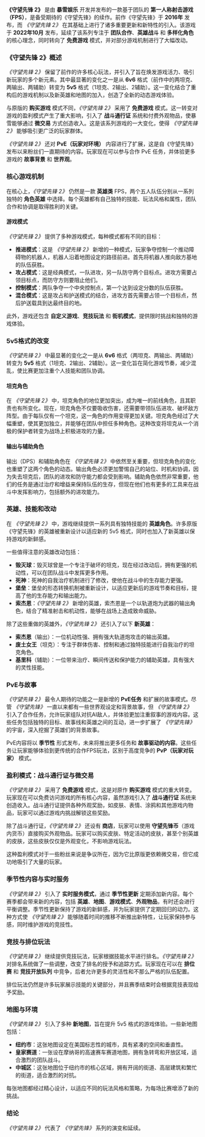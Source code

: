 **《守望先锋 2》** 是由 **暴雪娱乐** 开发并发布的一款基于团队的 **第一人称射击游戏（FPS）**，是备受期待的《守望先锋》的续作。前作《守望先锋》于 **2016年** 发布，而 _《守望先锋 2》_ 在其基础上进行了诸多重要更新和新特性的引入。该游戏于 **2022年10月** 发布，延续了该系列专注于 **团队合作**、**英雄战斗** 和 **多样化角色** 的核心理念，同时转向了 **免费游戏** 模式，并对部分游戏机制进行了大幅改动。

### **《守望先锋 2》概述**

_《守望先锋 2》_ 保留了前作的许多核心玩法，并引入了旨在焕发游戏活力、吸引新玩家的多个新元素。其中最显著的变化之一是从 **6v6** 格式（前作中的两坦克、两输出、两辅助）转变为 **5v5** 格式（1坦克、2输出、2辅助）。这一变化结合了重构后的游戏机制以及新英雄和地图的加入，创造了全新的动态游戏体验。

与原版的 **购买游戏** 模式不同，_《守望先锋 2》_ 采用了 **免费游戏** 模式。这一转变对游戏的盈利模式产生了重大影响，引入了 **战斗通行证** 系统和付费外观物品，使暴雪能够通过 **微交易** 方式创造收入。这是该系列游戏的一大变化，使得 _《守望先锋 2》_ 能够吸引更广泛的玩家群体。

_《守望先锋 2》_ 还对 **PvE（玩家对环境）** 内容进行了扩展，这是自《守望先锋》发布以来粉丝们一直期待的内容。玩家现在可以参与合作 PvE 任务，并体验更多游戏的 **故事背景** 和 **世界观**。

### **核心游戏机制**

在核心上，_《守望先锋 2》_ 仍然是一款 **英雄类** FPS，两个五人队伍分别从一系列独特的 **角色英雄** 中选择。每个英雄都有自己独特的技能、玩法风格和属性，团队合作和协调是取得胜利的关键。

#### **游戏模式**

_《守望先锋 2》_ 提供了多种游戏模式，每种模式都有不同的目标：

- **推进模式**：这是 _《守望先锋 2》_ 新增的一种模式，玩家争夺控制一个推动障碍物的机器人，机器人沿着地图设定的路径前进。首先将机器人推向敌方基地的队伍获胜。
- **攻占模式**：这是经典模式，一队进攻，另一队防守两个目标点。进攻方需要占领目标点，而防守方则要阻止他们。
- **控制模式**：两队争夺一个中央控制点，第一个达到设定分数的队伍获胜。
- **混合模式**：这是攻占和护送模式的结合，进攻方首先需要占领一个目标点，然后护送载具到达最终目的地。

此外，游戏还包含 **自定义游戏**、**竞技玩法** 和 **街机模式**，提供限时挑战和独特的游戏体验。

### **5v5格式的改变**

_《守望先锋 2》_ 中最显著的变化之一是从 **6v6** 格式（两坦克、两输出、两辅助）转变为 **5v5** 格式（1坦克、2输出、2辅助）。这一变化旨在简化游戏节奏，减少混乱，使比赛更加注重个人技能和团队协调。

#### **坦克角色**

在 _《守望先锋 2》_ 中，坦克角色的地位更加突出，成为唯一的前线角色，且其职责也有所变化。现在，坦克角色不仅要吸收伤害，还需要带领队伍进攻、破坏敌方阵型。由于每队仅有一个坦克，这一角色的作用变得更加关键。坦克角色经过了大幅重塑，使其更加独立，并能够在团队中担任多种角色。这种改变将坦克从一个消极的保护者转变为战场上积极进攻的力量。

#### **输出与辅助角色**

输出（DPS）和辅助角色在 _《守望先锋 2》_ 中依然至关重要，但坦克角色的变化也重塑了这两个角色的动态。输出角色必须更加警惕自己的站位、时机和协调，因为失去坦克后，团队的进攻和防守能力都会受到影响。辅助角色依然非常重要，他们的任务是通过治疗和增益来保持队伍的生存，但现在他们也有更多的工具来在战斗中发挥影响力，包括额外的进攻能力。

### **英雄、技能和改动**

在 _《守望先锋 2》_ 中，游戏继续提供一系列具有独特技能的 **英雄角色**。许多原版《守望先锋》的英雄被重新设计以适应新的 5v5 格式，同时也加入了新英雄以保持游戏的新鲜感。

一些值得注意的英雄改动包括：

- **毁灭球**：毁灭球曾是一个专注于破坏的坦克，现在经过改动后，拥有更强的机动性，可以在团队战斗中发挥更多作用。
- **死神**：死神的自我治疗机制进行了修改，使他在战斗中的生存能力更强。
- **堡垒**：堡垒的形态转换机制被重新设计，以适应更新后的游戏节奏和目标，提高了他的生存能力和输出能力。
- **索杰恩**：_《守望先锋 2》_ 新增的英雄，索杰恩是一个以轨道炮为武器的输出角色，结合了精准射击和机动性，能够在战场上造成致命威胁。

除了这些重做的英雄外，_《守望先锋 2》_ 还引入了以下 **新英雄**：

- **索杰恩**（输出）：一位机动性强、拥有强大轨道炮攻击的输出英雄。
- **废土女王**（坦克）：专注于群体伤害、控制和通过独特技能进行自我治疗的坦克角色。
- **基里科**（辅助）：一位带来治疗、瞬间传送和保护能力的辅助英雄，具有强大的灵性技能。

### **PvE与故事**

_《守望先锋 2》_ 最令人期待的功能之一是新增的 **PvE任务** 和扩展的故事模式。尽管 _《守望先锋》_ 一直以来都有一些世界观设定和背景故事，但 _《守望先锋 2》_ 引入了合作任务，允许玩家组队对抗AI敌人，并体验更加注重叙事的游戏内容。这些任务包括独特的目标、故事线和英雄之间的互动，进一步扩展了 _《守望先锋》_ 的宇宙，深入挖掘了英雄们的背景故事。

PvE内容将以 **季节性** 形式发布，未来将推出更多任务和 **故事驱动的内容**。这些任务让玩家能够体验到更传统的合作FPS玩法，区别于高度竞争的 **PvP（玩家对玩家）** 模式。

### **盈利模式：战斗通行证与微交易**

_《守望先锋 2》_ 采用了 **免费游戏** 模式，这是对原作 **购买游戏** 模式的重大转变。玩家现在可以免费访问游戏的所有核心内容，虽然游戏引入了 **战斗通行证** 系统来创造收入。战斗通行证提供各种外观奖励，如皮肤、表情、涂鸦和其他游戏内物品，玩家可以通过游戏内挑战解锁这些奖励。

除了战斗通行证，_《守望先锋 2》_ 还设有 **商店**，玩家可以使用 **守望先锋币**（游戏内货币）直接购买外观物品。玩家可以购买皮肤、特定活动的皮肤，甚至个别英雄的皮肤，这些皮肤仅仅是外观变化，不影响游戏玩法。

这种盈利模式对于一些粉丝来说是争议所在，因为它比原版更依赖微交易，但它成功地吸引了大量的玩家。

### **季节性内容与实时服务**

_《守望先锋 2》_ 引入了 **实时服务模式**，通过 **季节性更新** 定期添加新内容。每个赛季都会带来新的内容，包括 **英雄**、**地图**、**游戏模式**、**外观物品**，有时还会进行平衡调整。季节性更新保持了游戏的新鲜感，并为玩家提供了定期回归的动力。这种方式使 _《守望先锋 2》_ 能够随着时间的推移不断推出新特性，让玩家保持参与感，同时维护游戏的竞技性。

### **竞技与排位玩法**

_《守望先锋 2》_ 继续提供竞技玩法，玩家根据技能水平进行排名。_《守望先锋 2》_ 对排名系统做了一些调整，改变了排名的授予和追踪方式。玩家现在可以在 **排位赛** 和 **竞技开放队列** 中竞争，后者允许更多的灵活性和不那么严格的队伍配置。

排位玩法仍然是许多玩家展示技能的关键部分，并且赛季结束时会根据竞技表现给予奖励。

### **地图与环境**

_《守望先锋 2》_ 引入了多种 **新地图**，旨在提升 5v5 格式的游戏体验。一些新地图包括：

- **纽约市**：这张地图设定在美国标志性的城市，具有紧凑的空间和垂直性。
- **皇家赛道**：一张设在摩纳哥的高速赛车赛道地图，拥有急转弯和开放区域，适合激烈的团队战斗。
- **中城区**：这张地图位于纽约市的核心区域，拥有开阔的街道、高层建筑和繁忙的街道，适合激烈的对抗。

每张地图都经过精心设计，以适应不同的玩法风格和策略，为每场比赛增添了新的挑战。

### **结论**

_《守望先锋 2》_ 代表了 _《守望先锋》_ 系列的演变和延续。
